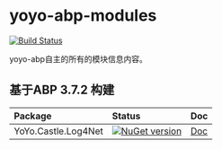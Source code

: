 # yoyo-abp-modules

[![Build Status](https://ci.52abp.com/buildStatus/icon?job=yoyo-abp-modules/master)](https://ci.52abp.com/job/yoyo-abp-modules/job/master/)

yoyo-abp自主的所有的模块信息内容。


## 基于ABP 3.7.2 构建

| Package | Status  | Doc |
| :------ | :------  | :------ |
| YoYo.Castle.Log4Net | [![NuGet version](https://badge.fury.io/nu/YoYo.Castle.Log4Net.svg)](https://badge.fury.io/nu/YoYo.Castle.Log4Net) | [Doc](src/YoYo.Castle.Log4Net/README.md) |